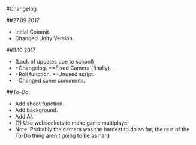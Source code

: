 #Changelog

##27.09.2017

* Initial Commit. 
* Changed Unity Version.

##9.10.2017

* (Lack of updates due to school) 
* +Changelog. *=Fixed Camera (finally). 
* +Roll function. *-Unused script. 
* =Changed some comments.

##To-Do:

* Add shoot function. 
* Add background. 
* Add AI. 
* (?) Use websockets to make game multiplayer 
* Note: Probably the camera was the hardest to do so far, the rest of the To-Do thing aren't going to be as hard
